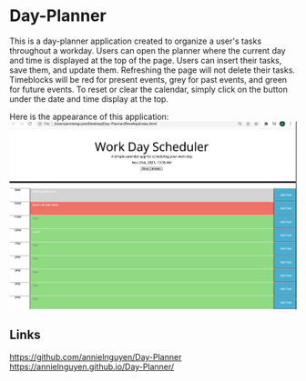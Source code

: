 # Day-Planner 
This is a day-planner application created to organize a user's tasks throughout a workday. Users can open the planner where the current day and time is displayed at the top of the page. Users can insert their tasks, save them, and update them. Refreshing the page will not delete their tasks. Timeblocks will be red for present events, grey for past events, and green for future events. To reset or clear the calendar, simply click on the button under the date and time display at the top. 

Here is the appearance of this application:
![Sreenshot](/Assets/workday.png)

## Links
https://github.com/annielnguyen/Day-Planner
https://annielnguyen.github.io/Day-Planner/